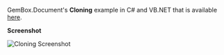 GemBox.Document's **Cloning** example in C# and VB.NET that is available [here](https://www.gemboxsoftware.com/document/examples/cloning/501).

**Screenshot**

![Cloning Screenshot](https://www.gemboxsoftware.com/Document/Examples/Content/ElementManipulation/Cloning/Cloning.png)
